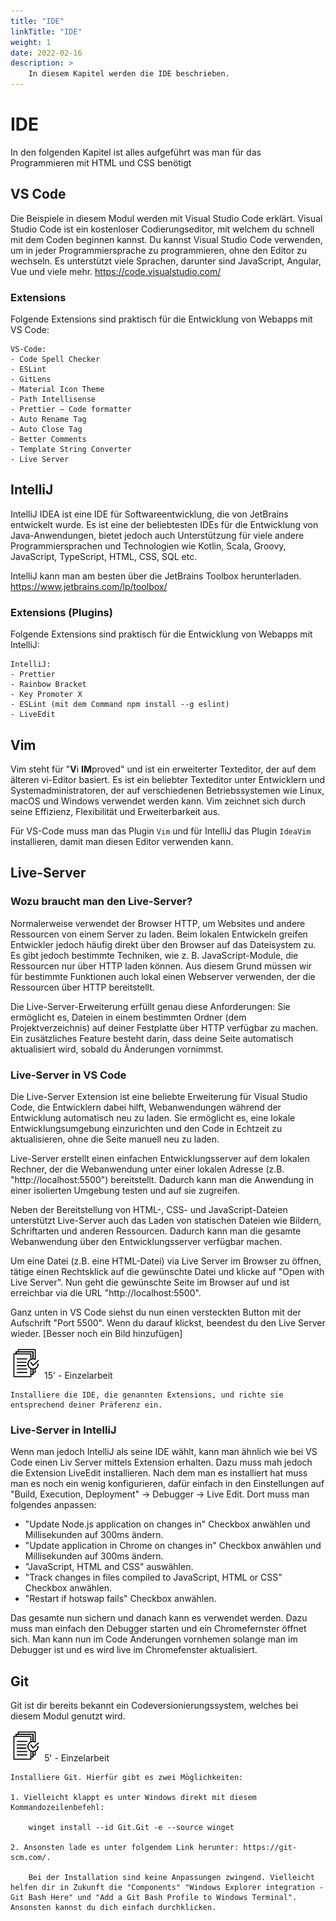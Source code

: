 ```yaml
---
title: "IDE"
linkTitle: "IDE"
weight: 1
date: 2022-02-16
description: >
    In diesem Kapitel werden die IDE beschrieben.
---
```


# IDE
In den folgenden Kapitel ist alles aufgeführt was man für das Programmieren mit HTML und CSS benötigt

## VS Code
Die Beispiele in diesem Modul werden mit Visual Studio Code erklärt. Visual Studio Code ist ein kostenloser Codierungseditor, mit welchem du schnell mit dem Coden beginnen kannst. Du kannst Visual Studio Code verwenden, um in jeder Programmiersprache zu programmieren, ohne den Editor zu wechseln. Es unterstützt viele Sprachen, darunter sind JavaScript, Angular, Vue und viele mehr.
https://code.visualstudio.com/

### Extensions
Folgende Extensions sind praktisch für die Entwicklung von Webapps mit VS Code:

    VS-Code:
    - Code Spell Checker
    - ESLint
    - GitLens
    - Material Icon Theme
    - Path Intellisense
    - Prettier – Code formatter
    - Auto Rename Tag
    - Auto Close Tag
    - Better Comments
    - Template String Converter
    - Live Server

## IntelliJ
IntelliJ IDEA ist eine IDE für Softwareentwicklung, die von JetBrains entwickelt wurde. Es ist eine der beliebtesten IDEs für die Entwicklung von Java-Anwendungen, bietet jedoch auch Unterstützung für viele andere Programmiersprachen und Technologien wie Kotlin, Scala, Groovy, JavaScript, TypeScript, HTML, CSS, SQL etc.

IntelliJ kann man am besten über die JetBrains Toolbox herunterladen. https://www.jetbrains.com/lp/toolbox/

### Extensions (Plugins)
Folgende Extensions sind praktisch für die Entwicklung von Webapps mit IntelliJ:

    IntelliJ:
    - Prettier
    - Rainbow Bracket
    - Key Promoter X
    - ESLint (mit dem Command npm install --g eslint)
    - LiveEdit 

## Vim
Vim steht für "**V**i **IM**proved" und ist ein erweiterter Texteditor, der auf dem älteren vi-Editor basiert. Es ist ein beliebter Texteditor unter Entwicklern und Systemadministratoren, der auf verschiedenen Betriebssystemen wie Linux, macOS und Windows verwendet werden kann. Vim zeichnet sich durch seine Effizienz, Flexibilität und Erweiterbarkeit aus.

Für VS-Code muss man das Plugin `Vim` und für IntelliJ das Plugin `IdeaVim` installieren, damit man diesen Editor verwenden kann.


## Live-Server
### Wozu braucht man den Live-Server?
Normalerweise verwendet der Browser HTTP, um Websites und andere Ressourcen von einem Server zu laden. Beim lokalen Entwickeln greifen Entwickler jedoch häufig direkt über den Browser auf das Dateisystem zu. Es gibt jedoch bestimmte Techniken, wie z. B. JavaScript-Module, die Ressourcen nur über HTTP laden können. Aus diesem Grund müssen wir für bestimmte Funktionen auch lokal einen Webserver verwenden, der die Ressourcen über HTTP bereitstellt.

Die Live-Server-Erweiterung erfüllt genau diese Anforderungen: Sie ermöglicht es, Dateien in einem bestimmten Ordner (dem Projektverzeichnis) auf deiner Festplatte über HTTP verfügbar zu machen. Ein zusätzliches Feature besteht darin, dass deine Seite automatisch aktualisiert wird, sobald du Änderungen vornimmst.

### Live-Server in VS Code
Die Live-Server Extension ist eine beliebte Erweiterung für Visual Studio Code, die Entwicklern dabei hilft, Webanwendungen während der Entwicklung automatisch neu zu laden. Sie ermöglicht es, eine lokale Entwicklungsumgebung einzurichten und den Code in Echtzeit zu aktualisieren, ohne die Seite manuell neu zu laden.

Live-Server erstellt einen einfachen Entwicklungsserver auf dem lokalen Rechner, der die Webanwendung unter einer lokalen Adresse (z.B. "http://localhost:5500") bereitstellt. Dadurch kann man die Anwendung in einer isolierten Umgebung testen und auf sie zugreifen.

Neben der Bereitstellung von HTML-, CSS- und JavaScript-Dateien unterstützt Live-Server auch das Laden von statischen Dateien wie Bildern, Schriftarten und anderen Ressourcen. Dadurch kann man die gesamte Webanwendung über den Entwicklungsserver verfügbar machen.

Um eine Datei (z.B. eine HTML-Datei) via Live Server im Browser zu öffnen, tätige einen Rechtsklick auf die gewünschte Datei und klicke auf "Open with Live Server". Nun geht die gewünschte Seite im Browser auf und ist erreichbar via die URL "http://localhost:5500".

Ganz unten in VS Code siehst du nun einen versteckten Button mit der Aufschrift "Port 5500". Wenn du darauf klickst, beendest du den Live Server wieder. [Besser noch ein Bild hinzufügen]


![task1](/images/task.png) 15' - Einzelarbeit

    Installiere die IDE, die genannten Extensions, und richte sie entsprechend deiner Präferenz ein.

### Live-Server in IntelliJ
Wenn man jedoch IntelliJ als seine IDE wählt, kann man ähnlich wie bei VS Code einen Liv Server mittels Extension erhalten. Dazu muss mah jedoch die Extension LiveEdit installieren. Nach dem man es installiert hat muss man es noch ein wenig konfigurieren, dafür einfach in den Einstellungen auf "Build, Execution, Deployment" -> Debugger -> Live Edit.
Dort muss man folgendes anpassen:
* "Update Node.js application on changes in" Checkbox anwählen und Millisekunden auf 300ms ändern.
* "Update application in Chrome on changes in" Checkbox anwählen und Millisekunden auf 300ms ändern.
* "JavaScript, HTML and CSS" auswählen.
* "Track changes in files compiled to JavaScript, HTML or CSS" Checkbox anwählen.
* "Restart if hotswap fails" Checkbox anwählen.

Das gesamte nun sichern und danach kann es verwendet werden. Dazu muss man einfach den Debugger starten und ein Chromefernster öffnet sich. Man kann nun im Code Änderungen vornhemen solange man im Debugger ist und es wird live im Chromefenster aktualisiert.


## Git
Git ist dir bereits bekannt ein Codeversionierungssystem, welches bei diesem Modul genutzt wird.

![task2](/images/task.png) 5' - Einzelarbeit
    
    Installiere Git. Hierfür gibt es zwei Möglichkeiten:
    
    1. Vielleicht klappt es unter Windows direkt mit diesem Kommandozeilenbefehl:
        
        winget install --id Git.Git -e --source winget

    2. Ansonsten lade es unter folgendem Link herunter: https://git-scm.com/.
    
        Bei der Installation sind keine Anpassungen zwingend. Vielleicht helfen dir in Zukunft die "Components" "Windows Explorer integration - Git Bash Here" und "Add a Git Bash Profile to Windows Terminal". Ansonsten kannst du dich einfach durchklicken.

